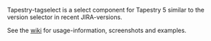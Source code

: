 Tapestry-tagselect is a select component for Tapestry 5 similar to the
version selector in recent JIRA-versions.

See the [wiki](https://github.com/argoyle/tapestry-tagselect/wiki) for usage-information, screenshots and examples.

